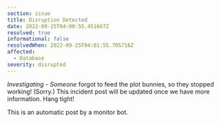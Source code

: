 ```yaml
---
section: issue
title: Disruption Detected
date: 2022-09-25T04:00:55.451667Z
resolved: true
informational: false
resolvedWhen: 2022-09-25T04:01:55.705716Z
affected:
  - Database
severity: disrupted
---
```

*Investigating* - _Someone_ forgot to feed the plot bunnies, so they stopped working! (Sorry.) This incident post will be updated once we have more information. Hang tight!

This is an automatic post by a monitor bot.
        